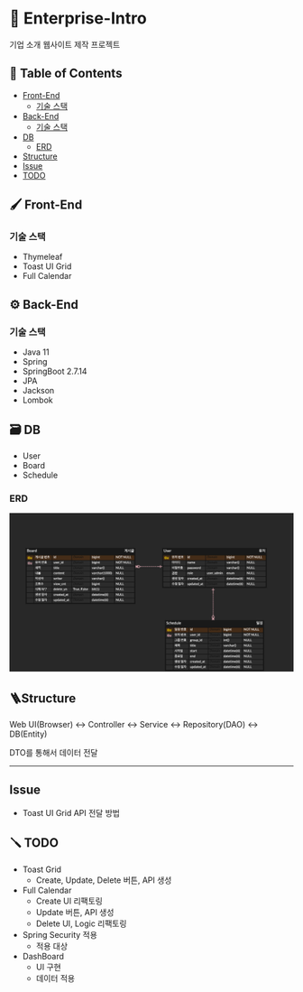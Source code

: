 # 🏢 Enterprise-Intro
기업 소개 웹사이트 제작 프로젝트

## 📖 Table of Contents
- [Front-End](#front-end)
  - [기술 스택](#기술-스택)
- [Back-End](#back-end)
  - [기술 스택](#기술-스택-1)
- [DB](#db)
  - [ERD](#erd)
- [Structure](#structure)
- [Issue](#issue)
- [TODO](#todo)

## 🖌️ Front-End
### 기술 스택
- Thymeleaf
- Toast UI Grid
- Full Calendar

## ⚙️ Back-End
### 기술 스택
- Java 11
- Spring 
- SpringBoot 2.7.14
- JPA
- Jackson
- Lombok

## 🗃️ DB
- User
- Board
- Schedule

### ERD
![erd](./erd.png)

## 🪜Structure
Web UI(Browser) <-> Controller <-> Service <-> Repository(DAO) <-> DB(Entity)

DTO를 통해서 데이터 전달

---

## Issue
- Toast UI Grid API 전달 방법

## 🪛 TODO
- Toast Grid
  - Create, Update, Delete 버튼, API 생성
- Full Calendar
  - Create UI 리팩토링
  - Update 버튼, API 생성
  - Delete UI, Logic 리팩토링
- Spring Security 적용
  - 적용 대상
- DashBoard
  - UI 구현
  - 데이터 적용